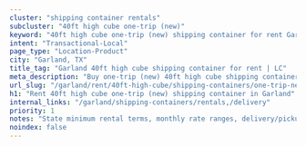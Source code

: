 ```yaml
---
cluster: "shipping container rentals"
subcluster: "40ft high cube one-trip (new)"
keyword: "40ft high cube one-trip (new) shipping container for rent Garland, TX"
intent: "Transactional-Local"
page_type: "Location-Product"
city: "Garland, TX"
title_tag: "Garland 40ft high cube shipping container for rent | LC"
meta_description: "Buy one-trip (new) 40ft high cube shipping container rent with local delivery in Garland, TX. LC Container — local Since 2003. Request a fast quote today."
url_slug: "/garland/rent/40ft-high-cube/shipping-containers/one-trip-new"
h1: "Rent 40ft high cube one-trip (new) shipping container in Garland"
internal_links: "/garland/shipping-containers/rentals,/delivery"
priority: 1
notes: "State minimum rental terms, monthly rate ranges, delivery/pickup fees, service area."
noindex: false
---
```


<!-- TODO: Add unique city/inventory copy, images, and internal links here. -->
